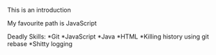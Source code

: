 This is an introduction

My favourite path is JavaScript

Deadly Skills:
*Git
*JavaScript
*Java
*HTML
*Killing history using git rebase
*Shitty logging
